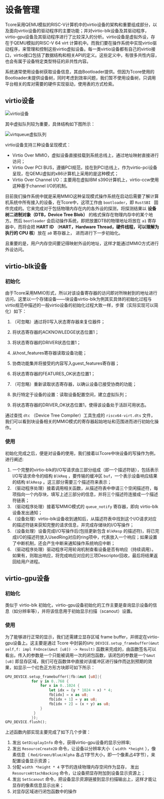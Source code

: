 # 设备管理



Tcore采用QEMU模拟的RISC-V计算机中的virtio设备的架构和重要组成部分，以及面向virtio设备的驱动程序的主要功能；并对virtio-blk设备及其驱动程序，virtio-gpu设备及其驱动程序进行了比较深入的分析。virtio设备是虚拟外设，存在于QEMU模拟的RISC-V 64 virt 计算机中。而我们要在操作系统中实现virtio驱动程序，来管理和控制这些virtio虚拟设备。每一类virtio设备都有自己的virtio接口，virtio接口包括了数据结构和相关API的定义。这些定义中，有很多共性内容，也会有属于设备特定类型特征的非共性内容。

系统通常使用设备树获取设备信息，其由Bootloader提供。但因为Tcore使用的Bootloader未提供设备树，同时考虑到效率问题，我们暂不使用设备树，只调用平台相关的库对需要的硬件实现驱动，使用表的方式检索。

## virtio设备 



![virtio设备](https://img-1307557302.cos.ap-shanghai.myqcloud.com/img/virtio%E8%AE%BE%E5%A4%87.png)

其中虚拟队列较为重要，具体结构如下图所示：

![virtqueue虚拟队列 ](https://img-1307557302.cos.ap-shanghai.myqcloud.com/img/virtqueue%E8%99%9A%E6%8B%9F%E9%98%9F%E5%88%97%20.jpg)

virtio设备支持三种设备呈现模式：

- Virtio Over MMIO，虚拟设备直接挂载到系统总线上，通过地址映射直接进行访问；
- Virtio Over PCI BUS，遵循PCI规范，挂在到PCI总线上，作为virtio-pci设备呈现，在QEMU虚拟的x86计算机上采用的是这种模式；
- Virtio Over Channel I/O：主要用在虚拟IBM s390计算机上，virtio-ccw使用这种基于channel I/O的机制。

目前我们操作系统中就是采用MMIO这种呈现模式操作系统在启动后需要了解计算机系统中所有接入的设备，在Tcore中，这项工作由 `bootloader`，即 `RustSBI ` 固件完成的。它来完成对于包括物理内存在内的各外设的探测，将探测结果以 **设备树二进制对象（DTB，Device Tree Blob）** 的格式保存在物理内存中的某个地方。然后 `bootloader` 会启动操作系统，即把放置DTB的物理地址将放在 `a1` 寄存器中，而将会把 **HART ID** （**HART，Hardware Thread，硬件线程，可以理解为执行的 CPU 核**）放在 `a0` 寄存器上， 进而进行下一步初始化。

且重要的是，用户内存空间要记得映射外设的地址，这样才能通过MMIO方式进行外设访问。

## virtio-blk设备

### 初始化



由于Tcore采用MMIO形式，所以对该设备寄存器的访问即对所映射到的地址进行访问，这里以一个存储设备——块设备virtio-blk为例其实具体的初始化过程与virtio规范中描述的一般virtio设备的初始化过程大致一样，步骤（实际实现可以简化）如下：

1. （可忽略）通过将0写入状态寄存器来复位器件；

2. 将状态寄存器的ACKNOWLEDGE状态位置1；

3. 将状态寄存器的DRIVER状态位置1；

4. 从host_features寄存器读取设备功能；

5. 协商功能集并将接受的内容写入guest_features寄存器；

6. 将状态寄存器的FEATURES_OK状态位置1；

7. （可忽略）重新读取状态寄存器，以确认设备已接受协商的功能；

8. 执行特定于设备的设置：读取设备配置空间，建立虚拟队列；

9. 将状态寄存器的DRIVER_OK状态位置1，使得该设备处于活跃可用状态。 

   

通过查找 `dtc` （Device Tree Compiler）工具生成的 `riscv64-virt.dts` 文件，我们可以看到块设备相关的MMIO模式的寄存器起始地址和范围进而进行初始化操作。  

### 使用



初始化完成之后，便是对设备的使用，我们接着以Tcore中块设备的写操作为例，进行阐述:

1. 一个完整的virtio-blk的I/O写请求由三部分组成（即一个描述符链），包括表示I/O写请求命令的结构 `BlkReq` ，要传输的缓冲区 `buf`，一个表示设备响应结果的结构 `BlkResp` 。这三部分需要三个描述符来表示；
2. （驱动程序处理）接着调用相关函数，从描述符表中申请三个空闲描述符，每项指向一个内存块，填写上述三部分的信息，并将三个描述符连接成一个描述符链表；
3. （驱动程序处理）接着写MMIO模式的 `queue_notify` 寄存器，即向 virtio-blk设备发出通知；
4. （设备处理）virtio-blk设备收到通知后，从描述符表中找到这个I/O请求对应的描述符链来获知完整的请求信息，并完成存储块的I/O写操作；
5. （设备处理）设备完成I/O写操作后(包括更新包含 `BlkResp` 的描述符)，将已完成I/O的描述符放入UsedRing对应的ring项中，代表放入一个响应；如果设置了中断机制，还会产生中断来通知操作系统响应中断；
6. （驱动程序处理）驱动程序可用轮询机制查看设备是否有响应（持续调用）。如果有，则取出响应，将完成响应对应的三项Descriptor回收，最后将结果返回给用户进程。



## virtio-gpu设备

### 初始化

类似于 virtio-blk 初始化，virtio-gpu设备初始化的工作主要是查询显示设备的信息（如分辨率等），并将该信息用于初始显示扫描（scanout）设置。

### 使用

为了能够进行正常的显示，我们还需建立显存区域 frame buffer，并绑定在virtio-gpu设备上。这主要是通过 Tcore 中封装的`GPU_DEVICE.setup_framebuffer(&mut self,f: impl FnOnce(&mut [u8]) -> Result)` 函数来完成的，由函数签名可以看出，传入的参数是一个只能被调用一次的闭包函数，该闭包的参数是一个`&mut [u8]` 即显存区域，我们可在函数体中直接对该缓冲区进行操作而达到预期的效果，如显示一个红色正方形方块即可如下所示：

~~~RUST
GPU_DEVICE.setup_framebuffer(|fb:&mut [u8]|{
            for y in 0..768 {
                for x in 0..1024 {
                    let idx = (y * 1024 + x) * 4;
                    fb[idx] = x as u8;
                    fb[idx + 1] = y as u8;
                    fb[idx + 2] = (x + y) as u8;
                }
             }
            });
GPU_DEVICE.flush();
~~~

上述函数内部实现主要完成了如下几个步骤：

1. 发出 `GetDisplayInfo` 命令，获得virtio-gpu设备的显示分辨率;
2. 发出 `ResourceCreate2D` 命令，让设备以分辨率大小（ `width *height` ），像素信息（ `Red/Green/Blue/Alpha` 各占1字节大小，即一个像素占4字节），来配置设备显示资源；
3. 分配 `width *height * 4` 字节的连续物理内存空间作为显存， 发出 `ResourceAttachBacking` 命令，让设备把显存附加到设备显示资源上；
4. 发出 `SetScanout` 命令，把设备显示资源链接到显示扫描输出上，这样才能让显存的像素信息显示出来；
5. 对显存区域进行闭包函数中的操作



